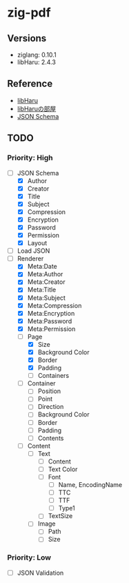 # zig-pdf

## Versions

* ziglang: 0.10.1
* libHaru: 2.4.3

## Reference

* [libHaru](http://libharu.org/)
* [libHaruの部屋](http://www.t-net.ne.jp/~cyfis/libharu/)  
* [JSON Schema](https://json-schema.org/understanding-json-schema/)

## TODO

### Priority: High

- [ ] JSON Schema
  - [x] Author
  - [x] Creator
  - [x] Title
  - [x] Subject
  - [x] Compression
  - [x] Encryption
  - [x] Password
  - [x] Permission
  - [x] Layout
- [ ] Load JSON
- [ ] Renderer
  - [x] Meta:Date
  - [x] Meta:Author
  - [x] Meta:Creator
  - [x] Meta:Title
  - [x] Meta:Subject
  - [x] Meta:Compression
  - [x] Meta:Encryption
  - [x] Meta:Password
  - [x] Meta:Permission
  - [ ] Page
    - [x] Size
    - [x] Background Color
    - [x] Border
    - [x] Padding
    - [ ] Containers
  - [ ] Container
    - [ ] Position
    - [ ] Point
    - [ ] Direction
    - [ ] Background Color
    - [ ] Border
    - [ ] Padding
    - [ ] Contents
  - [ ] Content
    - [ ] Text
      - [ ] Content
      - [ ] Text Color
      - [ ] Font
        - [ ] Name, EncodingName
        - [ ] TTC
        - [ ] TTF
        - [ ] Type1
      - [ ] TextSize
    - [ ] Image
      - [ ] Path
      - [ ] Size

### Priority: Low

- [ ] JSON Validation
